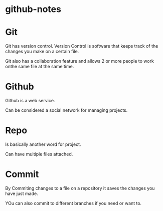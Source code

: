 # github-notes
<h1>Git</h1>
<p>Git has version control. Version Control is software that keeps track of the changes you make on a certain file.</p>
<p>Git also has a collaboration feature and allows 2 or more people to work onthe same file at the same time.</p> 
<h1>Github</h1>
<p>Github is a web service.</p>
<p>Can be considered a social network for managing projects.</p>
<h1>Repo</h1>
<p>Is basically another word for project.</p>
<p>Can have multiple files attached.</p>
<h1>Commit</h1>
<p>By Commiting changes to a file on a repository it saves the changes you have just made.</p>
<p>YOu can also commit to different branches if you need or want to.</p>
